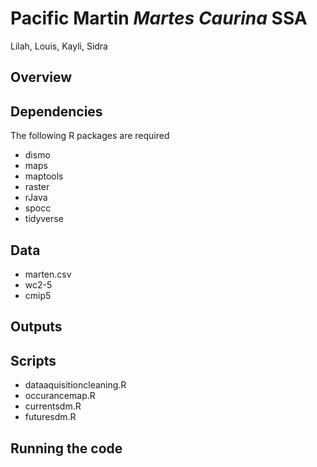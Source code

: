 # Pacific Martin *Martes Caurina* SSA
Lilah, Louis, Kayli, Sidra

## Overview

## Dependencies
The following R packages are required
- dismo
- maps
- maptools
- raster
- rJava
- spocc
- tidyverse

## Data
- marten.csv
- wc2-5
- cmip5

## Outputs

## Scripts
- dataaquisitioncleaning.R
- occurancemap.R
- currentsdm.R
- futuresdm.R 


## Running the code